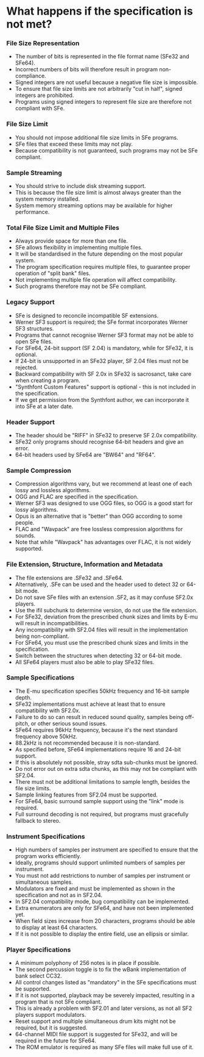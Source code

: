 # What happens if the specification is not met?

### File Size Representation

- The number of bits is represented in the file format name (SFe32 and SFe64).
- Incorrect numbers of bits will therefore result in program non-compliance.
- Signed integers are not useful because a negative file size is impossible.
- To ensure that file size limits are not arbitrarily "cut in half", signed integers are prohibited.
- Programs using signed integers to represent file size are therefore not compliant with SFe.

### File Size Limit

- You should not impose additional file size limits in SFe programs.
- SFe files that exceed these limits may not play.
- Because compatibility is not guaranteed, such programs may not be SFe compliant.

### Sample Streaming

- You should strive to include disk streaming support.
- This is because the file size limit is almost always greater than the system memory installed.
- System memory streaming options may be available for higher performance.

### Total File Size Limit and Multiple Files

- Always provide space for more than one file.
- SFe allows flexibility in implementing multiple files.
- It will be standardised in the future depending on the most popular system.
- The program specification requires multiple files, to guarantee proper operation of "split bank" files.
- Not implementing multiple file operation will affect compatibility.
- Such programs therefore may not be SFe compliant.

### Legacy Support

- SFe is designed to reconcile incompatible SF extensions.
- Werner SF3 support is required; the SFe format incorporates Werner SF3 structures.
- Programs that cannot recognise Werner SF3 format may not be able to open SFe files.
- For SFe64, 24-bit support (SF 2.04) is mandatory, while for SFe32, it is optional.
- If 24-bit is unsupported in an SFe32 player, SF 2.04 files must not be rejected.
- Backward compatibility with SF 2.0x in SFe32 is sacrosanct, take care when creating a program.
- "Synthfont Custom Features" support is optional - this is not included in the specification.
- If we get permission from the Synthfont author, we can incorporate it into SFe at a later date.

### Header Support

- The header should be "RIFF" in SFe32 to preserve SF 2.0x compatibility.
- SFe32 only programs should recognise 64-bit headers and give an error.
- 64-bit headers used by SFe64 are "BW64" and "RF64".

### Sample Compression

- Compression algorithms vary, but we recommend at least one of each lossy and lossless algorithms.
- OGG and FLAC are specified in the specification.
- Werner SF3 was designed to use OGG files, so OGG is a good start for lossy algorithms.
- Opus is an alternative that is "better" than OGG according to some people.
- FLAC and "Wavpack" are free lossless compression algorithms for sounds.
- Note that while "Wavpack" has advantages over FLAC, it is not widely supported.

### File Extension, Structure, Information and Metadata

- The file extensions are .SFe32 and .SFe64.
- Alternatively, .SFe can be used and the header used to detect 32 or 64-bit mode.
- Do not save SFe files with an extension .SF2, as it may confuse SF2.0x players.
- Use the ifil subchunk to determine version, do not use the file extension.
- For SFe32, deviation from the prescribed chunk sizes and limits by E-mu will result in incompatibilities.
- Any incompatibility with SF2.04 files will result in the implementation being non-compliant.
- For SFe64, you must use the prescribed chunk sizes and limits in the specification.
- Switch between the structures when detecting 32 or 64-bit mode.
- All SFe64 players must also be able to play SFe32 files.

### Sample Specifications

- The E-mu specification specifies 50kHz frequency and 16-bit sample depth.
- SFe32 implementations must achieve at least that to ensure compatibility with SF2.0x.
- Failure to do so can result in reduced sound quality, samples being off-pitch, or other serious sound issues.
- SFe64 requires 96kHz frequency, because it's the next standard frequency above 50kHz.
- 88.2kHz is not recommended because it is non-standard.
- As specified before, SFe64 implementations require 16 and 24-bit support.
- If this is absolutely not possible, stray sdta sub-chunks must be ignored.
- Do not error out on extra sdta chunks, as this may not be compliant with SF2.04.
- There must not be additional limitations to sample length, besides the file size limits.
- Sample linking features from SF2.04 must be supported.
- For SFe64, basic surround sample support using the "link" mode is required.
- Full surround decoding is not required, but programs must gracefully fallback to stereo.

### Instrument Specifications

- High numbers of samples per instrument are specified to ensure that the program works efficiently.
- Ideally, programs should support unlimited numbers of samples per instrument.
- You must not add restrictions to number of samples per instrument or simultaneous samples.
- Modulators are fixed and must be implemented as shown in the specification and not as in SF2.04.
- In SF2.04 compatibility mode, bug compatibility can be implemented.
- Extra enumerators are only for SFe64, and have not been implemented yet.
- When field sizes increase from 20 characters, programs should be able to display at least 64 characters.
- If it is not possible to display the entire field, use an ellipsis or similar.

### Player Specifications

- A minimum polyphony of 256 notes is in place if possible.
- The second percussion toggle is to fix the wBank implementation of bank select CC32.
- All control changes listed as "mandatory" in the SFe specifications must be supported.
- If it is not supported, playback may be severely impacted, resulting in a program that is not SFe compliant.
- This is already a problem with SF2.01 and later versions, as not all SF2 players support modulators.
- Reset support and multiple simultaneous drum kits might not be required, but it is suggested.
- 64-channel MIDI file support is suggested for SFe32, and will be required in the future for SFe64.
- The ROM emulator is required as many SFe files will make full use of it.